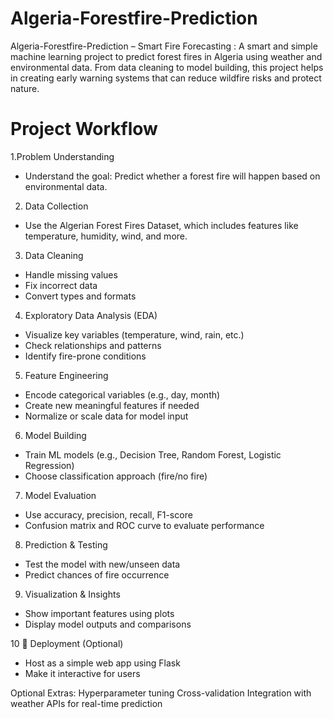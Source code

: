 # Algeria-Forestfire-Prediction
 Algeria-Forestfire-Prediction – Smart Fire Forecasting : 
A smart and simple machine learning project to predict forest fires in Algeria using weather and environmental data. From data cleaning to model building, this project helps in creating early warning systems that can reduce wildfire risks and protect nature.

# Project Workflow
1.Problem Understanding
- Understand the goal: Predict whether a forest fire will happen based on environmental data.

2. Data Collection
- Use the Algerian Forest Fires Dataset, which includes features like temperature, humidity, wind, and more.

3. Data Cleaning
- Handle missing values
- Fix incorrect data
- Convert types and formats

4. Exploratory Data Analysis (EDA)
- Visualize key variables (temperature, wind, rain, etc.)
- Check relationships and patterns
- Identify fire-prone conditions

5. Feature Engineering
-  Encode categorical variables (e.g., day, month)
-  Create new meaningful features if needed
-  Normalize or scale data for model input

6. Model Building
- Train ML models (e.g., Decision Tree, Random Forest, Logistic Regression)
- Choose classification approach (fire/no fire)

7. Model Evaluation
- Use accuracy, precision, recall, F1-score
- Confusion matrix and ROC curve to evaluate performance

8. Prediction & Testing
- Test the model with new/unseen data
- Predict chances of fire occurrence

9. Visualization & Insights
- Show important features using plots
- Display model outputs and comparisons

10 📁 Deployment (Optional)
- Host as a simple web app using Flask
- Make it interactive for users


 Optional Extras:
 Hyperparameter tuning
 Cross-validation
 Integration with weather APIs for real-time prediction


 

  
